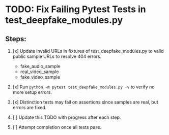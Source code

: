 # TODO: Fix Failing Pytest Tests in test_deepfake_modules.py

## Steps:

1. [x] Update invalid URLs in fixtures of test_deepfake_modules.py to valid public sample URLs to resolve 404 errors.
   - fake_audio_sample
   - real_video_sample
   - fake_video_sample

2. [x] Run `python -m pytest test_deepfake_modules.py -v` to verify no more setup errors.

3. [x] Distinction tests may fail on assertions since samples are real, but errors are fixed.

4. [ ] Update this TODO with progress after each step.

5. [ ] Attempt completion once all tests pass.
